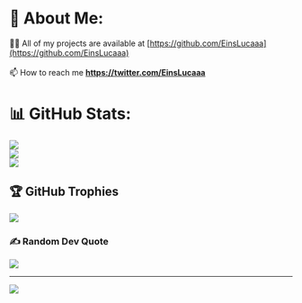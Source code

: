 # 💫 About Me:
👨‍💻 All of my projects are available at [https://github.com/EinsLucaaa](https://github.com/EinsLucaaa)<br><br>📫 How to reach me **https://twitter.com/EinsLucaaa**

# 📊 GitHub Stats:
![](https://github-readme-stats.vercel.app/api?username=EinsLucaaa&theme=dark&hide_border=true&include_all_commits=true&count_private=true)<br/>
![](https://github-readme-streak-stats.herokuapp.com/?user=EinsLucaaa&theme=dark&hide_border=true)<br/>
![](https://github-readme-stats.vercel.app/api/top-langs/?username=EinsLucaaa&theme=dark&hide_border=true&include_all_commits=true&count_private=true&layout=compact)

## 🏆 GitHub Trophies
![](https://github-profile-trophy.vercel.app/?username=EinsLucaaa&theme=radical&no-frame=false&no-bg=false&margin-w=4)

### ✍️ Random Dev Quote
![](https://quotes-github-readme.vercel.app/api?type=horizontal&theme=radical)

---
[![](https://visitcount.itsvg.in/api?id=EinsLucaaa&icon=0&color=0)](https://visitcount.itsvg.in)
